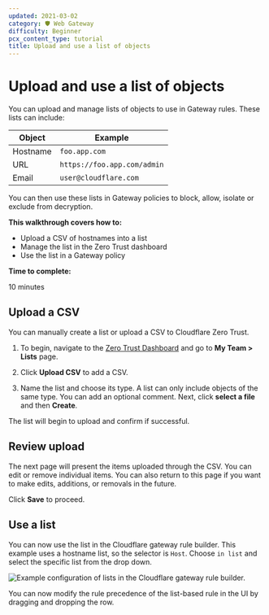 ```yaml
---
updated: 2021-03-02
category: 🛡️ Web Gateway
difficulty: Beginner
pcx_content_type: tutorial
title: Upload and use a list of objects
---
```


# Upload and use a list of objects

You can upload and manage lists of objects to use in Gateway rules. These lists can include:

| Object   | Example                     |
| -------- | --------------------------- |
| Hostname | `foo.app.com`               |
| URL      | `https://foo.app.com/admin` |
| Email    | `user@cloudflare.com`       |

You can then use these lists in Gateway policies to block, allow, isolate or exclude from decryption.

**This walkthrough covers how to:**

- Upload a CSV of hostnames into a list
- Manage the list in the Zero Trust dashboard
- Use the list in a Gateway policy

**Time to complete:**

10 minutes

## Upload a CSV

You can manually create a list or upload a CSV to Cloudflare Zero Trust.

1.  To begin, navigate to the [Zero Trust Dashboard](https://dash.teams.cloudflare.com) and go to **My Team > Lists** page.

1.  Click **Upload CSV** to add a CSV.

1.  Name the list and choose its type. A list can only include objects of the same type. You can add an optional comment. Next, click **select a file** and then **Create**.

The list will begin to upload and confirm if successful.

## Review upload

The next page will present the items uploaded through the CSV. You can edit or remove individual items. You can also return to this page if you want to make edits, additions, or removals in the future.

Click **Save** to proceed.

## Use a list

You can now use the list in the Cloudflare gateway rule builder. This example uses a hostname list, so the selector is `Host`. Choose `in list` and select the specific list from the drop down.

![Example configuration of lists in the Cloudflare gateway rule builder.](/cloudflare-one/static/secure-web-gateway/gateway-list/build-rule.png)

You can now modify the rule precedence of the list-based rule in the UI by dragging and dropping the row.